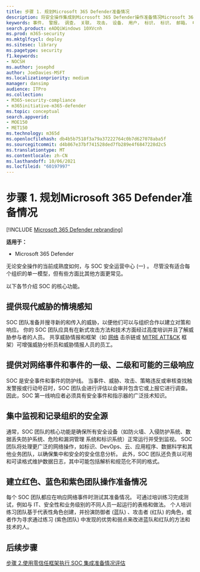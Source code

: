 ```yaml
---
title: 步骤 1. 规划Microsoft 365 Defender准备情况
description: 将安全操作集成到Microsoft 365 Defender操作准备情况Microsoft 365 Defender规划基础知识。
keywords: 事件， 警报， 调查， 关联， 攻击， 设备， 用户， 标识， 标识， 邮箱， 电子邮件， 365， microsoft， m365， 事件响应， 网络攻击， secops， 安全操作， soc
search.product: eADQiWindows 10XVcnh
ms.prod: m365-security
ms.mktglfcycl: deploy
ms.sitesec: library
ms.pagetype: security
f1.keywords:
- NOCSH
ms.author: josephd
author: JoeDavies-MSFT
ms.localizationpriority: medium
manager: dansimp
audience: ITPro
ms.collection:
- M365-security-compliance
- m365initiative-m365-defender
ms.topic: conceptual
search.appverid:
- MOE150
- MET150
ms.technology: m365d
ms.openlocfilehash: db4b5b7518f3a79a37222764c0b7d627078aba5f
ms.sourcegitcommit: d4b867e37bf741528ded7fb289e4f6847228d2c5
ms.translationtype: MT
ms.contentlocale: zh-CN
ms.lasthandoff: 10/06/2021
ms.locfileid: "60197997"
---
```

# <a name="step-1-plan-for-microsoft-365-defender-operations-readiness"></a>步骤 1. 规划Microsoft 365 Defender准备情况

[!INCLUDE [Microsoft 365 Defender rebranding](../includes/microsoft-defender.md)]

**适用于：**
- Microsoft 365 Defender

无论安全操作的当前成熟度如何，与 SOC 安全运营中心 (一) 。 尽管没有适合每个组织的单一模型，但有些方面比其他方面更常见。 

以下各节介绍 SOC 的核心功能。

## <a name="provide-situational-awareness-of-modern-threats"></a>提供现代威胁的情境感知

SOC 团队准备并搜寻新的和传入的威胁，以便他们可以与组织合作以建立对策和响应。 你的 SOC 团队应具有在新式攻击方法和技术方面经过高度培训并且了解威胁参与者的人员。 共享威胁情报和框架（如 [网络](https://www.microsoft.com/security/blog/2016/11/28/disrupting-the-kill-chain/) 击杀链或 [MITRE ATT&CK](https://attack.mitre.org/) 框架）可增强威胁分析员和威胁情报人员的员工。

## <a name="provide-first-second-and-potentially-third-level-responses-to-cyber-incidents-and-events"></a>提供对网络事件和事件的一级、二级和可能的三级响应

SOC 是安全事件和事件的防护线。 当事件、威胁、攻击、策略违反或审核查找触发警报或行动号召时，SOC 团队会进行评估以会审并包含它或上报它进行调查。 因此，SOC 第一线响应者必须具有安全事件和指示器的广泛技术知识。

## <a name="centralize-monitoring-and-logging-of-your-organizations-security-sources"></a>集中监视和记录组织的安全源 

通常，SOC 团队的核心功能是确保所有安全设备（如防火墙、入侵防护系统、数据丢失防护系统、危险和漏洞管理 系统和标识系统）正常运行并受到监视。 SOC 团队将处理更广泛的网络操作，如标识、DevOps、云、应用程序、数据科学和其他业务团队，以确保集中和安全的安全信息分析。 此外，SOC 团队还负责以可用和可读格式维护数据日志，其中可能包括解析和规范化不同的格式。

## <a name="establish-red-blue-and-purple-team-operational-readiness"></a>建立红色、蓝色和紫色团队操作准备情况

每个 SOC 团队都应在响应网络事件时测试其准备情况。 可通过培训练习完成测试，例如与 IT、安全性和业务级别的不同人员一起运行的表格和做法。 个人培训练习团队基于代表性角色创建，并扮演防御者 (蓝队) 、攻击者 (红队) 的角色，或者作为寻求通过练习 (紫色团队) 中发现的优势和弱点来改进蓝队和红队的方法和技术的人。

## <a name="next-step"></a>后续步骤

[步骤 2.使用零信任框架执行 SOC 集成准备情况评估](integrate-microsoft-365-defender-secops-readiness.md)



